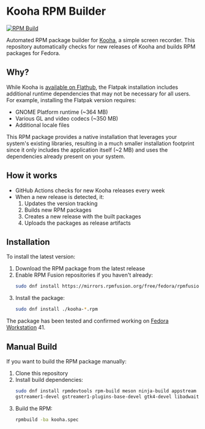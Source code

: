# Kooha RPM Builder

[![RPM Build](https://github.com/engineervix/kooha-rpm/actions/workflows/build.yml/badge.svg)](https://github.com/engineervix/kooha-rpm/actions/workflows/build.yml)

Automated RPM package builder for [Kooha](https://github.com/SeaDve/Kooha), a simple screen recorder. This repository automatically checks for new releases of Kooha and builds RPM packages for Fedora.

## Why?

While Kooha is [available on Flathub](https://flathub.org/apps/io.github.seadve.Kooha), the Flatpak installation includes additional runtime dependencies that may not be necessary for all users. For example, installing the Flatpak version requires:

- GNOME Platform runtime (~364 MB)
- Various GL and video codecs (~350 MB)
- Additional locale files

This RPM package provides a native installation that leverages your system's existing libraries, resulting in a much smaller installation footprint since it only includes the application itself (~2 MB) and uses the dependencies already present on your system.

## How it works

- GitHub Actions checks for new Kooha releases every week
- When a new release is detected, it:
  1. Updates the version tracking
  2. Builds new RPM packages
  3. Creates a new release with the built packages
  4. Uploads the packages as release artifacts

## Installation

To install the latest version:

1. Download the RPM package from the latest release
2. Enable RPM Fusion repositories if you haven't already:
   ```bash
   sudo dnf install https://mirrors.rpmfusion.org/free/fedora/rpmfusion-free-release-$(rpm -E %fedora).noarch.rpm https://mirrors.rpmfusion.org/nonfree/fedora/rpmfusion-nonfree-release-$(rpm -E %fedora).noarch.rpm
   ```
3. Install the package:
   ```bash
   sudo dnf install ./kooha-*.rpm
   ```

The package has been tested and confirmed working on [Fedora Workstation](https://fedoraproject.org/workstation/) 41.

## Manual Build

If you want to build the RPM package manually:

1. Clone this repository
2. Install build dependencies:
   ```bash
   sudo dnf install rpmdevtools rpm-build meson ninja-build appstream \
   gstreamer1-devel gstreamer1-plugins-base-devel gtk4-devel libadwaita-devel
   ```
3. Build the RPM:
   ```bash
   rpmbuild -ba kooha.spec
   ```
